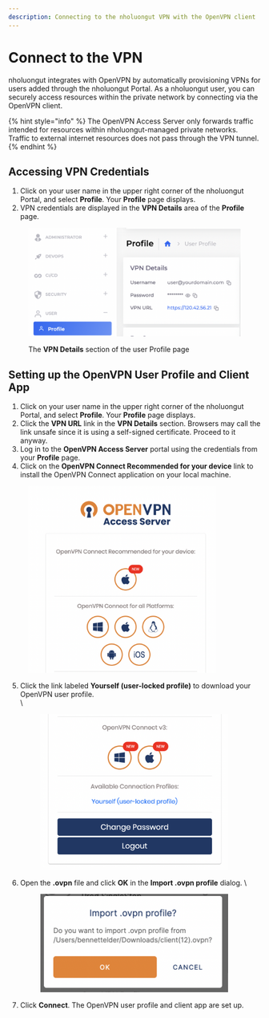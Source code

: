 ```yaml
---
description: Connecting to the nholuongut VPN with the OpenVPN client
---
```


# Connect to the VPN

nholuongut integrates with OpenVPN by automatically provisioning VPNs for users added through the nholuongut Portal. As a nholuongut user, you can securely access resources within the private network by connecting via the OpenVPN client.

{% hint style="info" %}
The OpenVPN Access Server only forwards traffic intended for resources within nholuongut-managed private networks. Traffic to external internet resources does not pass through the VPN tunnel.
{% endhint %}

## Accessing VPN Credentials

1. Click on your user name in the upper right corner of the nholuongut Portal, and select **Profile**. Your **Profile** page displays.&#x20;
2. VPN credentials are displayed in the **VPN Details** area of the **Profile** page. &#x20;

<div align="left"><figure><img src="../../.gitbook/assets/image (68).png" alt="" width="563"><figcaption><p>The <strong>VPN Details</strong> section of the user Profile page</p></figcaption></figure></div>

## Setting up the OpenVPN User Profile and Client App

1. Click on your user name in the upper right corner of the nholuongut Portal, and select **Profile**. Your **Profile** page displays.&#x20;
2. Click the **VPN URL** link in the **VPN Details** section. Browsers may call the link unsafe since it is using a self-signed certificate. Proceed to it anyway.&#x20;
3. Log in to the **OpenVPN Access Server** portal using the credentials from your **Profile** page.
4. Click on the **OpenVPN Connect Recommended for your device** link to install the OpenVPN Connect application on your local machine.

<div align="left"><figure><img src="../../.gitbook/assets/image (73).png" alt="" width="375"><figcaption></figcaption></figure></div>

5.  Click the link labeled **Yourself (user-locked profile)** to download your OpenVPN user profile.\
    \


    <div align="left"><figure><img src="../../.gitbook/assets/image (202).png" alt="" width="375"><figcaption></figcaption></figure></div>
6.  Open the **.ovpn** file and click **OK** in the **Import .ovpn profile** dialog. \


    <div align="left"><figure><img src="../../.gitbook/assets/image (47).png" alt="" width="375"><figcaption></figcaption></figure></div>
7. Click **Connect**. The OpenVPN user profile and client app are set up.

